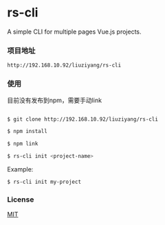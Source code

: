 # rs-cli

A simple CLI for multiple pages Vue.js projects.

### 项目地址

    http://192.168.10.92/liuziyang/rs-cli

### 使用

目前没有发布到npm，需要手动link

``` bash

$ git clone http://192.168.10.92/liuziyang/rs-cli

$ npm install

$ npm link

$ rs-cli init <project-name>
```

Example:

``` bash
$ rs-cli init my-project
```

### License

[MIT](http://opensource.org/licenses/MIT)

